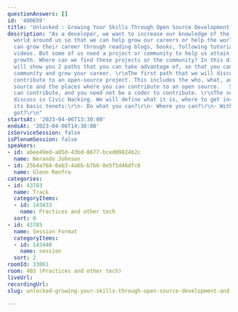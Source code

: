 ```yaml
---
questionAnswers: []
id: '400659'
title: 'Unlocked : Growing Your Skills Through Open Source Development And Civic Hacking'
description: "As a developer, we want to increase our knowledge of the development
  world around us so that we can help grow our careers or help the world.   Many folks
  can grow their career through reading blogs, books, following tutorials or watching
  videos. But some of us need a project or community to help us attain our career
  growth. Where can we find these projects or the community? In this discussion, we
  will show you 2 paths that you can take advantage of, so that you can give to the
  community and grow your career. \r\nThe first path that we will discuss is how to
  contribute to an open-source project. This includes the who, what, and how of open
  source and the places where you can contribute to an open source.   Spoilers: Anyone
  can contribute, and you need not be a coder to contribute. \r\nThe second path we'll
  discuss is Civic Hacking. We will define what it is, where to get involved and cover
  its basic tenets:\r\n- Do what you can?\r\n- Where you can?\r\n- With what you've
  got?\r\n"
startsAt: '2023-04-06T13:30:00'
endsAt: '2023-04-06T14:30:00'
isServiceSession: false
isPlenumSession: false
speakers:
- id: a6ee49ed-a85d-43bd-8677-bced09824b2c
  name: Nerando Johnson
- id: 25b4a764-0ab3-4a6b-b7b6-8e5f5d46dfc6
  name: Glenn Renfro
categories:
- id: 43783
  name: Track
  categoryItems:
  - id: 143433
    name: Practices and other tech
  sort: 0
- id: 43785
  name: Session Format
  categoryItems:
  - id: 143440
    name: session
  sort: 2
roomId: 33061
room: 403 (Practices and other tech)
liveUrl: 
recordingUrl: 
slug: unlocked-growing-your-skills-through-open-source-development-and-civic-hacking

---
```

